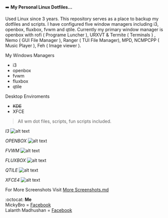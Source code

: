 :arrow_right: **My Personal Linux Dotfiles...**

Used Linux since 3 years. This repository serves as a place to backup my dotfiles and scripts. I have configured five window managers including i3, openbox, fluxbox, fvwm and qtile. Currently my primary window manager is openbox with rofi ( Programe Luncher ), URXVT & Termite ( Terminals ) , Nemo ( GUI File Manager ),  Ranger ( TUI File Manager), MPD, NCMPCPP ( Music Player ), Feh ( Image viewer ).

My Windows Managers
- i3
- openbox
- fvwm
- fluxbox
- qtile

Desktop Enviroments
- ~~KDE~~
- XFCE

> All wm dot files, scripts, fun scripts included.

*I3*
![alt text](https://github.com/lalantham/dotfiles/blob/master/Screens/i3-dark.png)

*OPENBOX*
![alt text](https://github.com/lalantham/dotfiles/blob/master/Screens/openbox-dark.png)

*FVWM*
![alt text](https://github.com/lalantham/dotfiles/blob/master/Screens/fvwm.png)

*FLUXBOX*
![alt text](https://github.com/lalantham/dotfiles/blob/master/Screens/fluxbox-dark.png)

*QTILE*
![alt text](https://i.ibb.co/Zm99GSS/qtile.png)

*XFCE4*
![alt text](https://github.com/lalantham/dotfiles/blob/master/Screens/xfce-dark.png)

For More Screenshots Visit [More Screenshots.md](https://github.com/lalantham/dotfiles/blob/master/More%20Screenshots.md)<br/>

:octocat:  **Me**<br/>
MickyBro = [Facebook](https://www.facebook.com/profile.php?id=100015317823834)<br/>
Lalanth Madhushan = [Facebook](https://www.facebook.com/lalanthamadushan82)



